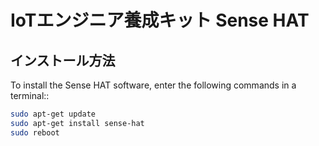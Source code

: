 # IoTエンジニア養成キット Sense HAT

## インストール方法

To install the Sense HAT software, enter the following commands in a terminal::

```bash
sudo apt-get update
sudo apt-get install sense-hat
sudo reboot
```
